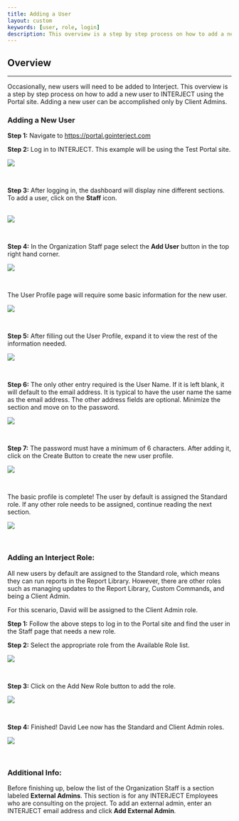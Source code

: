 ```yaml
---
title: Adding a User
layout: custom
keywords: [user, role, login]
description: This overview is a step by step process on how to add a new user to INTERJECT using the Portal site. Adding a new user can be accomplished only by Client Admins
---
```


##  **Overview**
---

Occasionally, new users will need to be added to Interject. This overview is a step by step process on how to add a new user to INTERJECT using the Portal site. Adding a new user can be accomplished only by Client Admins. 

###  Adding a New User 

**Step 1:** Navigate to  [ https://portal.gointerject.com ](https://portal.gointerject.com/login.html)

**Step 2:** Log in to INTERJECT. This example will be using the Test Portal site. 

![](/images/AddingAUser/01.png)

<br>

**Step 3:** After logging in, the dashboard will display nine different sections. To add a user, click on the **Staff** icon. 

<br>![](/images/AddingAUser/02.png) 

<br> 

**Step 4:** In the Organization Staff page select the **Add User** button in the top right hand corner. 

![](/images/AddingAUser/03.png)

<br>

The User Profile page will require some basic information for the new user. 

![](/images/AddingAUser/04.png)

<br>

**Step 5:** After filling out the User Profile, expand it to view the rest of the information needed. 

![](/images/AddingAUser/05.png)

<br>

**Step 6:** The only other entry required is the User Name. If it is left blank, it will default to the email address. It is typical to have the user name the same as the email address. The other address fields are optional. Minimize the section and move on to the password. 

![](/images/AddingAUser/06.png)

<br>

**Step 7:** The password must have a minimum of 6 characters. After adding it, click on the Create Button to create the new user profile. 

![](/images/AddingAUser/07.png) 

<br>

The basic profile is complete! The user by default is assigned the Standard role. If any other role needs to be assigned, continue reading the next section. 

![](/images/AddingAUser/08.png)

<br>

###  **Adding an Interject Role:**

All new users by default are assigned to the Standard role, which means they can run reports in the Report Library. However, there are other roles such as managing updates to the Report Library, Custom Commands, and being a Client Admin. 

For this scenario, David will be assigned to the Client Admin role. 

**Step 1:** Follow the above steps to log in to the Portal site and find the user in the Staff page that needs a new role. 

**Step 2:** Select the appropriate role from the Available Role list. 

![](/images/AddingAUser/09.png)

<br>

**Step 3:** Click on the Add New Role button to add the role. 

![](/images/AddingAUser/10.png)

<br>

**Step 4:** Finished! David Lee now has the Standard and Client Admin roles. 

![](/images/AddingAUser/11.png)

<br>

###  **Additional Info:**

Before finishing up, below the list of the Organization Staff is a section labeled **External Admins**. This section is for any INTERJECT Employees who are consulting on the project. To add an external admin, enter an INTERJECT email address and click **Add External Admin**. 



<br> 

